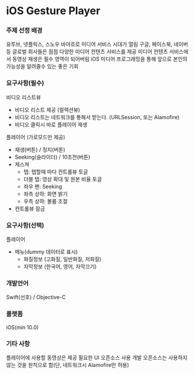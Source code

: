 # iOS Gesture Player

### 주제 선정 배경
유투브, 넷플릭스, 스노우 바야흐로 미디어 서비스 시대가 열림
구글, 페이스북, 네이버등 글로벌 회사들은 점점 다양한 미디어 컨텐츠 서비스를 제공
미디어 컨텐츠 서비스에서 동영상 재생은 필수 영역이 되어버림
iOS 미디어 프로그래밍을 통해 앞으로 본인의 가능성을 알려줄수 있는 좋은 기회

### 요구사항(필수)
비디오 리스트뷰 
 - 비디오 리스트 제공 (컬렉션뷰)
 - 비디오 리스트는 네트워크를 통해서 받는다. (URLSession, 또는 Alamofire)
 - 비디오 클릭시 바로 플레이어 재생

플레이어 (가로모드만 제공)
 - 재생(버튼) / 정지(버튼) 
 - Seeking(슬라이더) / 10초전(버튼) 
 - 제스쳐 
   - 탭: 탭할때 마다 컨트롤뷰 토글 
   - 더블 탭: 영상 확대 및 원본 비율 토글 
   - 좌우 팬:  Seeking 
   - 좌측 상하: 화면 밝기
   - 우측 상하: 볼륨 조절 
 - 컨트롤뷰 잠금 

### 요구사항(선택)
플레이어 
 - 메뉴(dummy 데이터로 표시)
   - 화질정보 (고화질, 일반화질, 저화질)
   - 자막정보 (한국어, 영어, 자막끄기)

### 개발언어
Swift(선호) / Objective-C

### 플랫폼
iOS(min 10.0)

### 기타 사항
플레이어에 사용할 동영상은 제공
필요한 UI 오픈소스 사용
개발 오픈소스는 사용하지 않는 것을 원칙으로 함(단, 네트워크시 Alamofire만 허용)
